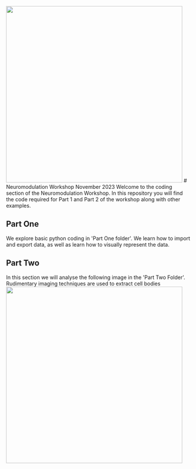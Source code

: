 <img src="https://github.com/guselton98/Neuromodulation/assets/54299172/e2654c69-b37f-4550-bff9-021515c9bccc" width="480">
# Neuromodulation Workshop November 2023
Welcome to the coding section of the Neuromodulation Workshop.
In this repository you will find the code required for Part 1 and Part 2 of the workshop along with other examples.

## Part One
We explore basic python coding in 'Part One folder'. We learn how to import and export data, as well as learn how to visually represent the data.

## Part Two
In this section we will analyse the following image in the 'Part Two Folder'. Rudimentary imaging techniques are used to extract cell bodies
<img src="https://github.com/guselton98/Neuromodulation/assets/54299172/e34abfc6-afd8-46d3-bfb9-239fc29b436d" width="480">
